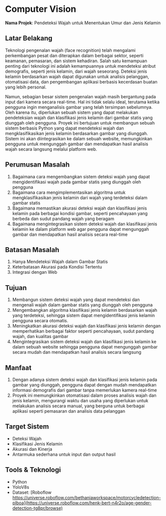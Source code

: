 # Computer Vision

**Nama Projek**: Pendeteksi Wajah untuk Menentukan Umur dan Jenis Kelamin

## Latar Belakang
Teknologi pengenalan wajah (face recognition) telah mengalami perkembangan pesat dan diterapkan dalam berbagai sektor, seperti keamanan, pemasaran, dan sistem kehadiran. Salah satu kemampuan penting dari teknologi ini adalah kemampuannya untuk mendeteksi atribut demografis, seperti jenis kelamin, dari wajah seseorang. Deteksi jenis kelamin berdasarkan wajah dapat digunakan untuk analisis pelanggan, otomatisasi data, dan pengembangan aplikasi berbasis kecerdasan buatan yang lebih personal.

Namun, sebagian besar sistem pengenalan wajah masih bergantung pada input dari kamera secara real-time. Hal ini tidak selalu ideal, terutama ketika pengguna ingin menganalisis gambar yang telah tersimpan sebelumnya. Oleh karena itu, diperlukan sebuah sistem yang dapat melakukan pendeteksian wajah dan klasifikasi jenis kelamin dari gambar statis yang diunggah oleh pengguna.
Proyek ini bertujuan untuk membangun sebuah sistem berbasis Python yang dapat mendeteksi wajah dan mengklasifikasikan jenis kelamin berdasarkan gambar yang diunggah. Sistem ini akan diintegrasikan ke dalam sebuah website, memungkinkan pengguna untuk mengunggah gambar dan mendapatkan hasil analisis wajah secara langsung melalui platform web.

## Perumusan Masalah
1) Bagaimana cara mengembangkan sistem deteksi wajah yang dapat mengidentifikasi wajah pada gambar statis yang diunggah oleh pengguna
2) Bagaimana cara mengimplementasikan algoritma untuk mengklasifikasikan jenis kelamin dari wajah yang terdeteksi dalam gambar statis
3) Bagaimana memastikan akurasi deteksi wajah dan klasifikasi jenis kelamin pada berbagai kondisi gambar, seperti pencahayaan yang berbeda dan sudut pandang wajah yang beragam
4) Bagaimana mengintegrasikan sistem deteksi wajah dan klasifikasi jenis kelamin ke dalam platform web agar pengguna dapat mengunggah gambar dan mendapatkan hasil analisis secara real-time

## Batasan Masalah
1) Hanya Mendeteksi Wajah dalam Gambar Statis
2) Keterbatasan Akurasi pada Kondisi Tertentu
3) Integrasi dengan Web
  
## Tujuan
1) Membangun sistem deteksi wajah yang dapat mendeteksi dan mengenali wajah dalam gambar statis yang diunggah oleh pengguna
2) Mengembangkan algoritma klasifikasi jenis kelamin berdasarkan wajah yang terdeteksi, sehingga sistem dapat mengidentifikasi jenis kelamin pengguna secara otomatis.
3) Meningkatkan akurasi deteksi wajah dan klasifikasi jenis kelamin dengan memperhatikan berbagai faktor seperti pencahayaan, sudut pandang wajah, dan kualitas gambar
4) Mengintegrasikan sistem deteksi wajah dan klasifikasi jenis kelamin ke dalam sebuah website sehingga pengguna dapat mengunggah gambar secara mudah dan mendapatkan hasil analisis secara langsung

## Manfaat
1) Dengan adanya sistem deteksi wajah dan klasifikasi jenis kelamin pada gambar yang diunggah, pengguna dapat dengan mudah mendapatkan informasi demografis dari gambar tanpa memerlukan kamera real-time
2) Proyek ini memungkinkan otomatisasi dalam proses analisis wajah dan jenis kelamin, mengurangi waktu dan usaha yang diperlukan untuk melakukan analisis secara manual, yang berguna untuk berbagai aplikasi seperti pemasaran dan analisis data pelanggan

## Target Sistem
- Deteksi Wajah
- Klasifikasi Jenis Kelamin
- Akurasi dan Kinerja
- Antarmuka sederhana untuk input dan output hasil

## Tools & Teknologi
- Python
- YoloV8s
- Dataset: [Roboflow https://universe.roboflow.com/bethaniaworkspace/motorcycledetection-plboa](https://universe.roboflow.com/henk-bert-n4r2o/age-gender-detection-tg8pr/browse)
